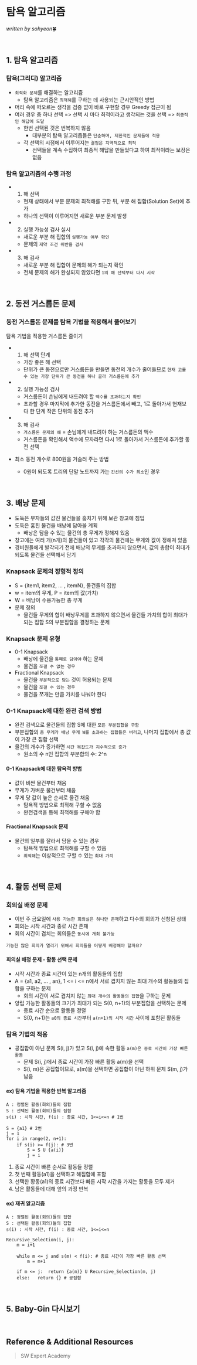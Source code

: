 # 탐욕 알고리즘
*written by sohyeon*🍀

<br>

## 1. 탐욕 알고리즘
### 탐욕(그리디) 알고리즘
* `최적화 문제`를 해결하는 알고리즘
    - 탐욕 알고리즘은 `최적해`를 구하는 데 사용되는 근시안적인 방법
* 머리 속에 떠오르는 생각을 검증 없이 바로 구현할 경우 Greedy 접근이 됨
* 여러 경우 중 하나 선택 => 선택 시 마다 최적이라고 생각되는 것을 선택 =>  `최종적인 해답에 도달`
    - 한번 선택된 것은 번복하지 않음
        * 대부분의 탐욕 알고리즘들은 `단순하며, 제한적인 문제들에 적용`
    - 각 선택의 시점에서 이루어지는 `결정은 지역적으로 최적`
        * 선택들을 계속 수집하여 최종적 해답을 만들었다고 하여 최적이라는 보장은 없음

### 탐욕 알고리즘의 수행 과정
* 1. 해 선택
    * 현재 상태에서 부분 문제의 최적해를 구한 뒤, 부분 해 집합(Solution Set)에 추가
    * 하나의 선택이 이루어지면 새로운 부분 문제 발생
* 2. 실행 가능성 검사 실시
    * 새로운 부분 해 집합의 `실행가능 여부 확인`
    * 문제의 `제약 조건 위반을 검사`
* 3. 해 검사
    * 새로운 부분 해 집합이 문제의 해가 되는지 확인
    * 전체 문제의 해가 완성되지 않았다면 `1의 해 선택부터 다시 시작`
    
<br>

## 2. 동전 거스름돈 문제
### 동전 거스름돈 문제를 탐욕 기법을 적용해서 풀어보기
탐욕 기법을 적용한 거스름돈 줄이기
* 1. 해 선택 단계
    - 가장 좋은 해 선택
    - 단위가 큰 동전으로만 거스름돈을 만들면 동전의 개수가 줄어들므로  `현재 고를 수 있는 가장 단위가 큰 동전을 하나 골라 거스름돈에 추가`
* 2. 실행 가능성 검사
    - 거스름돈이 손님에게 내드려야 할 `액수를 초과하는지 확인`
    - 초과할 경우 마지막에 추가한 동전을 거스름돈에서 빼고, 1로 돌아가서 현재보다 한 단계 작은 단위의 동전 추가
* 3. 해 검사
    - `거스름돈 문제의 해` = 손님에게 내드려야 하는 거스름돈의 액수
    - 거스름돈을 확인해서 액수에 모자라면 다시 1로 돌아가서 거스름돈에 추가할 동전 선택

* 최소 동전 개수로 800원을 거슬러 주는 방법
    - 0원이 되도록 트리의 단말 노드까지 가는 `간선의 수가 최소`인 경우

<br>

## 3. 배낭 문제
* 도둑은 부자들의 값진 물건들을 훔치기 위해 보관 창고에 침입
* 도둑은 훔친 물건을 배낭에 담아올 계획
    - 배낭은 담을 수 있는 물건의 총 무게가 정해져 있음
* 창고에는 여러 개(n개)의 물건들이 있고 각각의 물건에는 무게와 값이 정해져 있음
* 경비원들에게 발각되기 전에 배낭의 무게를 초과하지 않으면서, 값의 총합이 최대가 되도록 물건들 선택해서 담기

### Knapsack 문제의 정형적 정의
* S = {item1, item2, ... , itemN}, 물건들의 집합
* w = item의 무게, P = item의 값(가치)
* W = 배낭이 수용가능한 총 무게
* 문제 정의
    - 물건들 무게의 합이 배낭무게를 초과하지 않으면서 물건들 가치의 합이 최대가 되는 집합 S의 부분집합을 결정하는 문제
    
### Knapsack 문제 유형
* 0-1 Knapsack
    - 배낭에 물건을 `통째로 담아야` 하는 문제
    - 물건을 `쪼갤 수 없는 경우`
* Fractional Knapsack
    - 물건을 `부분적으로 담는` 것이 허용되는 문제
    - 물건을 `쪼갤 수 있는 경우`
    - 물건을 쪼개는 만큼 가치를 나눠야 한다

### 0-1 Knapsack에 대한 완전 검색 방법
* 완전 검색으로 물건들의 집합 S에 대한 `모든 부분집합을 구함`
* 부분집합의 `총 무게가 배낭 무게 W를 초과하는 집합들은 버리고`, 나머지 집합에서 총 값이 가장 큰 집합 선택
* 물건의 개수가 증가하면 `시간 복잡도가 지수적으로 증가`
    - 원소의 수 n인 집합의 부분합의 수:  2^n

#### 0-1 Knapsack에 대한 탐욕적 방법
* 값이 비싼 물건부터 채움
* 무게가 가벼운 물건부터 채움
* 무게 당 값이 높은 순서로 물건 채움
    - 탐욕적 방법으로 최적해 구할 수 없음
    - 완전검색을 통해 최적해를 구해야 함

#### Fractional Knapsack 문제
* 물건의 일부를 잘라서 담을 수 있는 경우
    - 탐욕적 방법으로 최적해를 구할 수 있음
    - `최적해`는 이상적으로 구할 수 있는 `최대 가치`

<br>

## 4. 활동 선택 문제
### 회의실 배정 문제
* 이번 주 금요일에 `사용 가능한 회의실은 하나만 존재`하고 다수의 회의가 신청된 상태
* 회의는 시작 시간과 종료 시간 존재
* 회의 시간이 겹치는 회의들은 `동시에 개최 불가능`
  
`가능한 많은 회의가 열리기 위해서 회의들을 어떻게 배정해야 할까요?`

#### 회의실 배정 문제 - 활동 선택 문제
* 시작 시간과 종료 시간이 있는 n개의 활동들의 집합
* A = {a1, a2, ... , an}, 1 <= i <= n에서 서로 겹치지 않는 최대 개수의 활동들의 집합을 구하는 문제
    - 회의 시간이 서로 겹치지 않는 `최대 개수의 활동들의 집합`을 구하는 문제
* 양립 가능한 활동들의 크기가 최대가 되는 S(0, n+1)의 부분집합을 선택하는 문제
    - 종료 시간 순으로 활동들 정렬
    - S(0, n+1)는 `a0의 종료 시간`부터 `a(n+1)의 시작 시간` 사이에 포함된 활동들
    
### 탐욕 기법의 적용
* 공집합이 아닌 문제 S(i, j)가 있고 S(i, j)에 속한 활동 `a(m)은 종료 시간이 가장 빠른 활동`
    - 문제 S(i, j)에서 종료 시간이 가장 빠른 활동 a(m)을 선택
    - S(i, m)은 공집합이므로, a(m)을 선택하면 공집합이 아닌 하위 문제 S(m, j)가 남음

#### ex) 탐욕 기법을 적용한 반복 알고리즘
```
A : 정렬된 활동(회의)들의 집합
S : 선택된 활동(회의)들의 집합
s(i) : 시작 시간, f(i) : 종료 시간, 1<=i<=n # 1번

S = {a1} # 2번
j = 1
for i in range(2, n+1):
    if s(i) >= f(j): # 3번
        S = S U {a(i)}
        j = i
```
1. 종료 시간이 빠른 순서로 활동들 정렬
2. 첫 번째 활동(a1)을 선택하고 해집합에 포함
3. 선택한 황동(a1)의 종료 시간보다 빠른 시작 시간을 가지는 활동을 모두 제거
4. 남은 활동들에 대해 앞의 과정 반복

#### ex) 재귀 알고리즘
```
A : 정렬된 활동(회의)들의 집합
S : 선택된 활동(회의)들의 집합
s(i) : 시작 시간, f(i) : 종료 시간, 1<=i<=n

Recursive_Selection(i, j):
    m = i+1
    
    while m <= j and s(m) < f(i): # 종료 시간이 가장 빠른 활동 선택
        m = m+1
        
    if m <= j:  return {a(m)} U Recursive_Selection(m, j)
    else:   return {} # 공집합
```

<br>

## 5. Baby-Gin 다시보기

<br>

## Reference & Additional Resources
> SW Expert Academy

